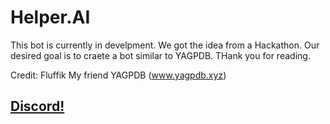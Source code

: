 # Helper.AI

This bot is currently in develpment. We got the idea from a Hackathon. Our desired goal is to craete a bot similar to YAGPDB. THank you for reading.

Credit:
Fluffik
My friend 
YAGPDB (www.yagpdb.xyz)
## [Discord!](https://discord.gg/ZH8tjeGh)
